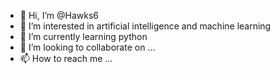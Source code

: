 - 👋 Hi, I’m @Hawks6
- 👀 I’m interested in artificial intelligence and machine learning
- 🌱 I’m currently learning python
- 💞️ I’m looking to collaborate on ...
- 📫 How to reach me ...

<!---
Hawks6/Hawks6 is a ✨ special ✨ repository because its `README.md` (this file) appears on your GitHub profile.
You can click the Preview link to take a look at your changes.
--->
